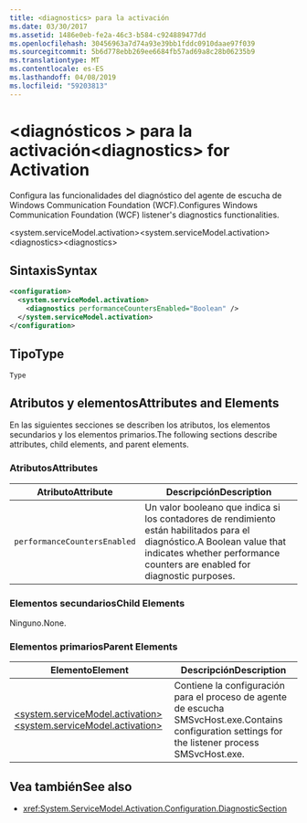```yaml
---
title: <diagnostics> para la activación
ms.date: 03/30/2017
ms.assetid: 1486e0eb-fe2a-46c3-b584-c924889477dd
ms.openlocfilehash: 30456963a7d74a93e39bb1fddc0910daae97f039
ms.sourcegitcommit: 5b6d778ebb269ee6684fb57ad69a8c28b06235b9
ms.translationtype: MT
ms.contentlocale: es-ES
ms.lasthandoff: 04/08/2019
ms.locfileid: "59203813"
---
```

# <a name="diagnostics-for-activation"></a><span data-ttu-id="7179c-102">\<diagnósticos > para la activación</span><span class="sxs-lookup"><span data-stu-id="7179c-102">\<diagnostics> for Activation</span></span>
<span data-ttu-id="7179c-103">Configura las funcionalidades del diagnóstico del agente de escucha de Windows Communication Foundation (WCF).</span><span class="sxs-lookup"><span data-stu-id="7179c-103">Configures Windows Communication Foundation (WCF) listener's diagnostics functionalities.</span></span>  
  
 <span data-ttu-id="7179c-104">\<system.serviceModel.activation></span><span class="sxs-lookup"><span data-stu-id="7179c-104">\<system.serviceModel.activation></span></span>  
<span data-ttu-id="7179c-105">\<diagnostics></span><span class="sxs-lookup"><span data-stu-id="7179c-105">\<diagnostics></span></span>  
  
## <a name="syntax"></a><span data-ttu-id="7179c-106">Sintaxis</span><span class="sxs-lookup"><span data-stu-id="7179c-106">Syntax</span></span>  
  
```xml  
<configuration>
  <system.serviceModel.activation>
    <diagnostics performanceCountersEnabled="Boolean" />
  </system.serviceModel.activation>
</configuration>
```  
  
## <a name="type"></a><span data-ttu-id="7179c-107">Tipo</span><span class="sxs-lookup"><span data-stu-id="7179c-107">Type</span></span>  
 `Type`  
  
## <a name="attributes-and-elements"></a><span data-ttu-id="7179c-108">Atributos y elementos</span><span class="sxs-lookup"><span data-stu-id="7179c-108">Attributes and Elements</span></span>  
 <span data-ttu-id="7179c-109">En las siguientes secciones se describen los atributos, los elementos secundarios y los elementos primarios.</span><span class="sxs-lookup"><span data-stu-id="7179c-109">The following sections describe attributes, child elements, and parent elements.</span></span>  
  
### <a name="attributes"></a><span data-ttu-id="7179c-110">Atributos</span><span class="sxs-lookup"><span data-stu-id="7179c-110">Attributes</span></span>  
  
|<span data-ttu-id="7179c-111">Atributo</span><span class="sxs-lookup"><span data-stu-id="7179c-111">Attribute</span></span>|<span data-ttu-id="7179c-112">Descripción</span><span class="sxs-lookup"><span data-stu-id="7179c-112">Description</span></span>|  
|---------------|-----------------|  
|`performanceCountersEnabled`|<span data-ttu-id="7179c-113">Un valor booleano que indica si los contadores de rendimiento están habilitados para el diagnóstico.</span><span class="sxs-lookup"><span data-stu-id="7179c-113">A Boolean value that indicates whether performance counters are enabled for diagnostic purposes.</span></span>|  
  
### <a name="child-elements"></a><span data-ttu-id="7179c-114">Elementos secundarios</span><span class="sxs-lookup"><span data-stu-id="7179c-114">Child Elements</span></span>  
 <span data-ttu-id="7179c-115">Ninguno.</span><span class="sxs-lookup"><span data-stu-id="7179c-115">None.</span></span>  
  
### <a name="parent-elements"></a><span data-ttu-id="7179c-116">Elementos primarios</span><span class="sxs-lookup"><span data-stu-id="7179c-116">Parent Elements</span></span>  
  
|<span data-ttu-id="7179c-117">Elemento</span><span class="sxs-lookup"><span data-stu-id="7179c-117">Element</span></span>|<span data-ttu-id="7179c-118">Descripción</span><span class="sxs-lookup"><span data-stu-id="7179c-118">Description</span></span>|  
|-------------|-----------------|  
|[<span data-ttu-id="7179c-119">\<system.serviceModel.activation></span><span class="sxs-lookup"><span data-stu-id="7179c-119">\<system.serviceModel.activation></span></span>](../../../../../docs/framework/configure-apps/file-schema/wcf/system-servicemodel-activation.md)|<span data-ttu-id="7179c-120">Contiene la configuración para el proceso de agente de escucha SMSvcHost.exe.</span><span class="sxs-lookup"><span data-stu-id="7179c-120">Contains configuration settings for the listener process SMSvcHost.exe.</span></span>|  
  
## <a name="see-also"></a><span data-ttu-id="7179c-121">Vea también</span><span class="sxs-lookup"><span data-stu-id="7179c-121">See also</span></span>

- <xref:System.ServiceModel.Activation.Configuration.DiagnosticSection>
